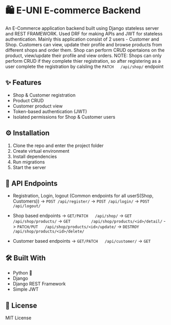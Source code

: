 # 🛍️ E-UNI E-commerce Backend

An E-Commerce application backend built using Django stateless server and REST FRAMEWORK. Used DRF for making APIs and JWT for stateless authentication. Mainly this application consist of 2 users - Customer and Shop. Customers can view, update their profile and browse products from different shops and order them. Shop can perform CRUD opertaions on the product, view/update their profile and view orders. NOTE: Shops can only perform CRUD if they complete thier registration, so after registering as a user complete the registration by calsling the `PATCH   /api/shop/` endpoint

## ✨ Features
- Shop & Customer registration
- Product CRUD
- Customer product view
- Token-based authentication (JWT)
- Isolated permissions for Shop & Customer users

## ⚙️ Installation
1. Clone the repo and enter the project folder
2. Create virtual environment
3. Install dependencies
4. Run migrations
5. Start the server

## 📮 API Endpoints
- Registration, Login, logout (Common endpoints for all userS(Shop, Customers))
    -> `POST /api/register/`
    -> `POST /api/login/`
    -> `POST /api/logout/`

- Shop based endpoints
    -> `GET/PATCH   /api/shop/`
    -> `GET         /api/shop/products/`
    -> `GET         /api/shop/products/<id>/detail/`
    -> `PATCH/PUT   /api/shop/products/<id>/update/`
    -> `DESTROY     /api/shop/products/<id>/delete/`

- Customer based endpoints
    -> `GET/PATCH   /api/customer/`
    -> `GET         `


## 🛠️ Built With
- Python 🐍
- Django
- Django REST Framework
- Simple JWT

## 📝 License
MIT License
